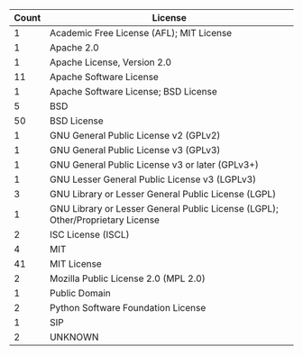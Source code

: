 | Count | License                                                                        |
|-------|--------------------------------------------------------------------------------|
| 1     | Academic Free License (AFL); MIT License                                       |
| 1     | Apache 2.0                                                                     |
| 1     | Apache License, Version 2.0                                                    |
| 11    | Apache Software License                                                        |
| 1     | Apache Software License; BSD License                                           |
| 5     | BSD                                                                            |
| 50    | BSD License                                                                    |
| 1     | GNU General Public License v2 (GPLv2)                                          |
| 1     | GNU General Public License v3 (GPLv3)                                          |
| 1     | GNU General Public License v3 or later (GPLv3+)                                |
| 1     | GNU Lesser General Public License v3 (LGPLv3)                                  |
| 3     | GNU Library or Lesser General Public License (LGPL)                            |
| 1     | GNU Library or Lesser General Public License (LGPL); Other/Proprietary License |
| 2     | ISC License (ISCL)                                                             |
| 4     | MIT                                                                            |
| 41    | MIT License                                                                    |
| 2     | Mozilla Public License 2.0 (MPL 2.0)                                           |
| 1     | Public Domain                                                                  |
| 2     | Python Software Foundation License                                             |
| 1     | SIP                                                                            |
| 2     | UNKNOWN                                                                        |
